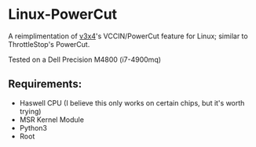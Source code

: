 # Linux-PowerCut
A reimplimentation of [v3x4](https://github.com/freecableguy/v3x4)'s VCCIN/PowerCut feature for Linux; similar to ThrottleStop's PowerCut.

Tested on a Dell Precision M4800 (i7-4900mq)

## Requirements:
* Haswell CPU (I believe this only works on certain chips, but it's worth trying)
* MSR Kernel Module
* Python3
* Root
